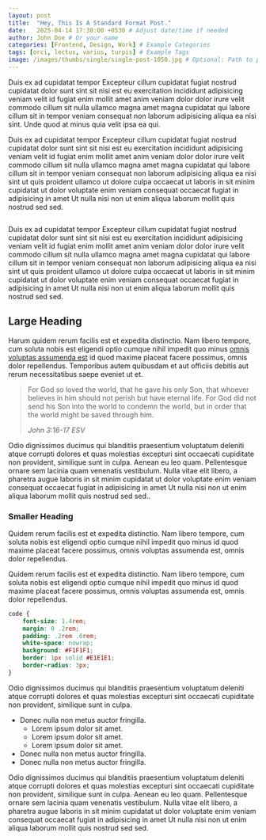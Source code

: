 ```yaml
---
layout: post
title:  "Hey, This Is A Standard Format Post."
date:   2025-04-14 17:38:00 +0530 # Adjust date/time if needed
author: John Doe # Or your name
categories: [Frontend, Design, Work] # Example Categories
tags: [orci, lectus, varius, turpis] # Example Tags
image: /images/thumbs/single/single-post-1050.jpg # Optional: Path to post image
---
```


<p class="lead">
Duis ex ad cupidatat tempor Excepteur cillum cupidatat fugiat nostrud cupidatat dolor
sunt sint sit nisi est eu exercitation incididunt adipisicing veniam velit id fugiat
enim mollit amet anim veniam dolor dolor irure velit commodo cillum sit nulla ullamco
magna amet magna cupidatat qui labore cillum sit in tempor veniam consequat non laborum
adipisicing aliqua ea nisi sint. Unde quod at minus quia velit ipsa ea qui. </p>

<p>
Duis ex ad cupidatat tempor Excepteur cillum cupidatat fugiat nostrud cupidatat dolor
sunt sint sit nisi est eu exercitation incididunt adipisicing veniam velit id fugiat
enim mollit amet anim veniam dolor dolor irure velit commodo cillum sit nulla ullamco
magna amet magna cupidatat qui labore cillum sit in tempor veniam consequat non laborum
adipisicing aliqua ea nisi sint ut quis proident ullamco ut dolore culpa occaecat ut
laboris in sit minim cupidatat ut dolor voluptate enim veniam consequat occaecat fugiat
in adipisicing in amet Ut nulla nisi non ut enim aliqua laborum mollit quis nostrud sed sed.
</p>

<p>
    <img src="{{ site.baseurl }}/images/sample-1050.jpg"
            srcset="{{ site.baseurl }}/images/sample-2100.jpg 2100w,
                    {{ site.baseurl }}/images/sample-1050.jpg 1050w,
                    {{ site.baseurl }}/images/sample-525.jpg 525w" sizes="(max-width: 2100px) 100vw, 2100px" alt="">
</p>

<p>
Duis ex ad cupidatat tempor Excepteur cillum cupidatat fugiat nostrud cupidatat dolor
sunt sint sit nisi est eu exercitation incididunt adipisicing veniam velit id fugiat
enim mollit amet anim veniam dolor dolor irure velit commodo cillum sit nulla ullamco
magna amet magna cupidatat qui labore cillum sit in tempor veniam consequat non laborum
adipisicing aliqua ea nisi sint ut quis proident ullamco ut dolore culpa occaecat ut
laboris in sit minim cupidatat ut dolor voluptate enim veniam consequat occaecat fugiat
in adipisicing in amet Ut nulla nisi non ut enim aliqua laborum mollit quis nostrud sed sed.
</p>

<h2>Large Heading</h2>

<p>
Harum quidem rerum facilis est et expedita distinctio. Nam libero tempore, cum soluta
nobis est eligendi optio cumque nihil impedit quo minus <a href="http://#">omnis voluptas assumenda est</a>
id quod maxime placeat facere possimus, omnis dolor repellendus. Temporibus autem quibusdam et
aut officiis debitis aut rerum necessitatibus saepe eveniet ut et.</p>

<blockquote>
    <p>
    For God so loved the world, that he gave his only Son, that whoever believes in
    him should not perish but have eternal life. For God did not send his Son into
    the world to condemn the world, but in order that the world might be
    saved through him.
    </p>
    <cite>John 3:16-17 ESV</cite>
</blockquote>

<p>
Odio dignissimos ducimus qui blanditiis praesentium voluptatum deleniti atque corrupti dolores
et quas molestias excepturi sint occaecati cupiditate non provident, similique sunt in culpa.
Aenean eu leo quam. Pellentesque ornare sem lacinia quam venenatis vestibulum. Nulla vitae elit
libero, a pharetra augue laboris in sit minim cupidatat ut dolor voluptate enim veniam consequat
occaecat fugiat in adipisicing in amet Ut nulla nisi non ut enim aliqua laborum mollit quis nostrud sed sed..</p>

<h3>Smaller Heading</h3>

<p>
Quidem rerum facilis est et expedita distinctio. Nam libero tempore, cum soluta nobis est
eligendi optio cumque nihil impedit quo minus id quod maxime placeat facere possimus, omnis voluptas
assumenda est, omnis dolor repellendus.
</p>

<p>
Quidem rerum facilis est et expedita distinctio. Nam libero tempore, cum soluta nobis est
eligendi optio cumque nihil impedit quo minus id quod maxime placeat facere possimus, omnis voluptas
assumenda est, omnis dolor repellendus.
</p>

```css
code {
    font-size: 1.4rem;
    margin: 0 .2rem;
    padding: .2rem .6rem;
    white-space: nowrap;
    background: #F1F1F1;
    border: 1px solid #E1E1E1;
    border-radius: 3px;
}
```

<p>
Odio dignissimos ducimus qui blanditiis praesentium voluptatum deleniti atque corrupti dolores et
quas molestias excepturi sint occaecati cupiditate non provident, similique sunt in culpa.</p>

<ul>
    <li>Donec nulla non metus auctor fringilla.
        <ul>
            <li>Lorem ipsum dolor sit amet.</li>
            <li>Lorem ipsum dolor sit amet.</li>
            <li>Lorem ipsum dolor sit amet.</li>
        </ul>
    </li>
    <li>Donec nulla non metus auctor fringilla.</li>
    <li>Donec nulla non metus auctor fringilla.</li>
</ul>

<p>
Odio dignissimos ducimus qui blanditiis praesentium voluptatum deleniti atque corrupti dolores et quas
molestias excepturi sint occaecati cupiditate non provident, similique sunt in culpa. Aenean eu leo quam.
Pellentesque ornare sem lacinia quam venenatis vestibulum. Nulla vitae elit libero, a pharetra augue
laboris in sit minim cupidatat ut dolor voluptate enim veniam consequat occaecat fugiat in adipisicing
in amet Ut nulla nisi non ut enim aliqua laborum mollit quis nostrud sed sed.
</p>
